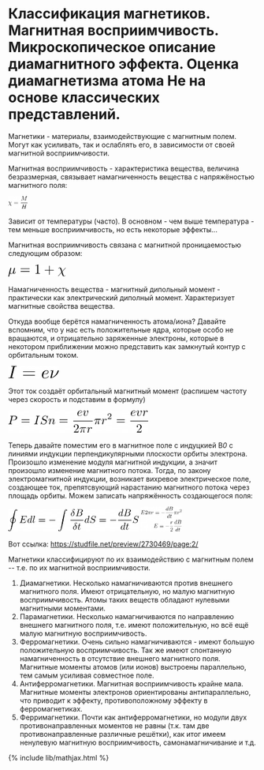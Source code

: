 # Классификация магнетиков. Магнитная восприимчивость. Микроскопическое описание диамагнитного эффекта. Оценка диамагнетизма атома Не на основе классических представлений.

Магнетики - материалы, взаимодействующие с магнитным полем. Могут как усиливать, так и ослаблять его, в зависимости от своей магнитной восприимчивости. 

Магнитная восприимчивость - характеристика вещества, величина безразмерная, связывает намагниченность вещества с напряжёностью магнитного поля:

<img src='resources/mag_vospr.png' height="25"/>

Зависит от температуры (часто). В основном - чем выше температура - тем меньше восприимчивость, но есть некоторые эффекты...

Магнитная восприимчивость связана с магнитной проницаемостью следующим образом:

<img src='resources/mag_pronic.png' height="25"/>

Намагниченность вещества - магнитный дипольный момент - практически как электрический диполный момент. Характеризует магнитные свойства вещества.

Откуда вообще берётся намагниченность атома/иона? Давайте вспомним, что у нас есть положительные ядра, которые особо не вращаются, и отрицательно заряженные электроны, которые в некотором приближении можно представить как замкнутый контур с орбитальным током.

<img src='resources/orbit_current.png' height="25"/>

Этот ток создаёт орбитальный магнитный момент (распишем частоту через скорость и подставим в формулу)

<img src='resources/orbit_magmom.png' height="45"/>

Теперь давайте поместим его в магнитное поле с индуцкией B*0* с линиями индукции перпендикулярными плоскости орбиты электрона. Произошло изменение модуля магнитной индукции, а значит произошло изменение магнитного потока. Тогда, по закону электромагнитной индукции, возникает вихревое электрическое поле, создающее ток, препятсвующий нарастанию магнитного потока через площадь орбиты. Можем записать напряжённость создающегося поля:

<img src='resources/integral_1.png' height="45"/>

<img src='resources/E_result.png' height="50"/>

Вот ссылка:
https://studfile.net/preview/2730469/page:2/

Магнетики классифицируют по их взаимодействию с магнитным полем -- т.е. по их магнитной восприимчивости. 
  1. Диамагнетики. Несколько намагничиваются против внешнего магнитного поля. Имеют отрицательную, но малую магнитную восприимчивость. Атомы таких веществ обладают нулевыми магнитными моментами.
  2. Парамагнетики. Несколько намагничиваются по направлению внешнего магнитного поля, т.е. имеют положительную, но всё ещё малую магнитную восприимчивость.
  3. Ферромагнетики. Очень сильно намагничиваются - имеют большую положительную восприимчивость. Так же имеют спонтанную намагниченность в отсутствие внешнего магнитного поля. Магнитные моменты атомов (или ионов) выстроены параллельно, тем самым усиливая совместное поле.
  4. Антиферромагнетики. Магнитная восприимчивость крайне мала. Магнитные моменты электронов ориентированы антипараллельно, что приводит к эффекту, противоположному эффекту в ферромагнетиках.
  5. Ферримагнетики. Почти как антиферромагнетики, но модули двух противонаправленных моментов не равны  (т.к. там две противонаправленные различные решётки), как итог имеем ненулевую магнитную восприимчивость, самонамагничивание и т.д.



{% include lib/mathjax.html %}

